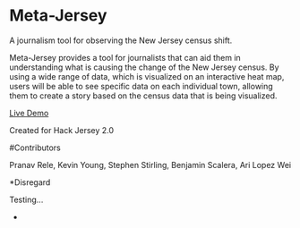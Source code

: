 # Meta-Jersey
A journalism tool for observing the New Jersey census shift.

Meta-Jersey provides a tool for journalists that can aid them in understanding what is causing the change of the New Jersey census. By using a wide range of data, which is visualized on an interactive heat map, users will be able to see specific data on each individual town, allowing them to create a story based on the census data that is being visualized.

[Live Demo ](http://pranavrele.github.io/meta-jersey-hosting/)

Created for Hack Jersey 2.0

#Contributors

Pranav Rele, Kevin Young, Stephen Stirling, Benjamin Scalera, Ari Lopez Wei

*Disregard

Testing...

 *